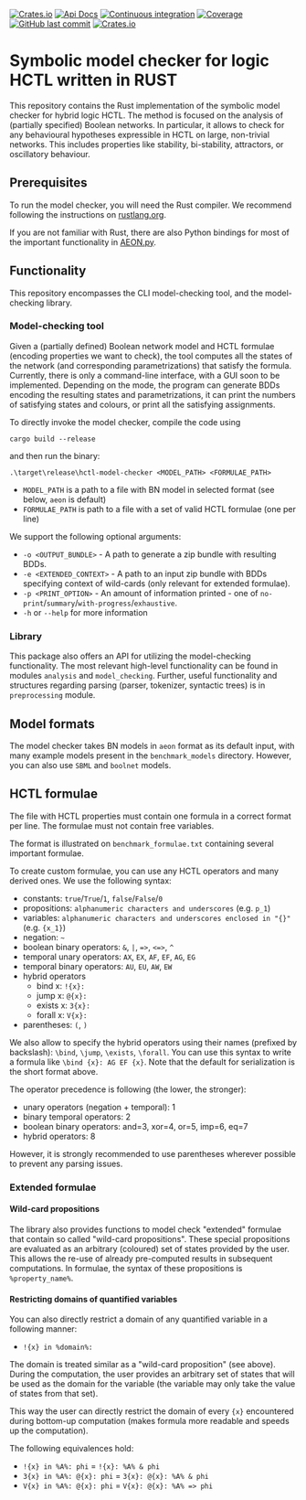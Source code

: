 [![Crates.io](https://img.shields.io/crates/v/biodivine-hctl-model-checker?style=flat-square)](https://crates.io/crates/biodivine-hctl-model-checker)
[![Api Docs](https://img.shields.io/badge/docs-api-yellowgreen?style=flat-square)](https://docs.rs/biodivine-hctl-model-checker/)
[![Continuous integration](https://img.shields.io/github/actions/workflow/status/sybila/biodivine-hctl-model-checker/build.yml?branch=master&style=flat-square)](https://github.com/sybila/biodivine-hctl-model-checker/actions?query=workflow%3Abuild)
[![Coverage](https://img.shields.io/codecov/c/github/sybila/biodivine-hctl-model-checker?style=flat-square)](https://app.codecov.io/gh/sybila/biodivine-hctl-model-checker)
[![GitHub last commit](https://img.shields.io/github/last-commit/sybila/biodivine-hctl-model-checker?style=flat-square)](https://github.com/sybila/biodivine-hctl-model-checker/commits/master)
[![Crates.io](https://img.shields.io/crates/l/biodivine-hctl-model-checker?style=flat-square)](https://github.com/sybila/biodivine-hctl-model-checker/blob/master/LICENSE)


# Symbolic model checker for logic HCTL written in RUST

This repository contains the Rust implementation of the symbolic model checker for hybrid logic HCTL.
The method is focused on the analysis of (partially specified) Boolean networks.
In particular, it allows to check for any behavioural hypotheses expressible in HCTL on large, non-trivial networks.
This includes properties like stability, bi-stability, attractors, or oscillatory behaviour.

## Prerequisites

To run the model checker, you will need the Rust compiler.
We recommend following the instructions on [rustlang.org](https://www.rust-lang.org/learn/get-started).

If you are not familiar with Rust, there are also Python bindings for most of the important functionality in [AEON.py](https://github.com/sybila/biodivine-aeon-py).

## Functionality

This repository encompasses the CLI model-checking tool, and the model-checking library.

### Model-checking tool

Given a (partially defined) Boolean network model and HCTL formulae (encoding properties we want to check), 
the tool computes all the states of the network (and corresponding parametrizations) that satisfy the formula.
Currently, there is only a command-line interface, with a GUI soon to be implemented.
Depending on the mode, the program can generate BDDs encoding the resulting states and parametrizations,
it can print the numbers of satisfying states and colours, or print all the satisfying assignments.

To directly invoke the model checker, compile the code using
```
cargo build --release
```
and then run the binary:
```
.\target\release\hctl-model-checker <MODEL_PATH> <FORMULAE_PATH>
```
- `MODEL_PATH` is a path to a file with BN model in selected format (see below, `aeon` is default)
- `FORMULAE_PATH` is path to a file with a set of valid HCTL formulae (one per line)

We support the following optional arguments:
- `-o <OUTPUT_BUNDLE>` - A path to generate a zip bundle with resulting BDDs.
- `-e <EXTENDED_CONTEXT>` -  A path to an input zip bundle with BDDs specifying context of wild-cards (only relevant for extended formulae).
- `-p <PRINT_OPTION>` - An amount of information printed - one of `no-print`/`summary`/`with-progress`/`exhaustive`.
- `-h` or `--help` for more information

### Library

This package also offers an API for utilizing the model-checking functionality.
The most relevant high-level functionality can be found in modules `analysis` and `model_checking`.
Further, useful functionality and structures regarding parsing (parser, tokenizer, syntactic trees) is in `preprocessing` module.

## Model formats

The model checker takes BN models in `aeon` format as its default input, with many example models present in the `benchmark_models` directory.
However, you can also use `SBML` and `boolnet` models.

## HCTL formulae

The file with HCTL properties must contain one formula in a correct format per line.
The formulae must not contain free variables.

The format is illustrated on ```benchmark_formulae.txt``` containing several important formulae.

To create custom formulae, you can use any HCTL operators and many derived ones.
We use the following syntax:
* constants: `true`/`True`/`1`, `false`/`False`/`0`
* propositions: `alphanumeric characters and underscores` (e.g. `p_1`)
* variables: `alphanumeric characters and underscores enclosed in "{}"` (e.g. `{x_1}`)
* negation: `~`
* boolean binary operators: `&`, `|`, `=>`, `<=>`, `^`
* temporal unary operators: `AX`, `EX`, `AF`, `EF`, `AG`, `EG`
* temporal binary operators: `AU`, `EU`, `AW`, `EW`
* hybrid operators
  * bind x: `!{x}:`
  * jump x: `@{x}:`
  * exists x: `3{x}:`
  * forall x: `V{x}:`
* parentheses: `(`, `)`

We also allow to specify the hybrid operators using their names (prefixed by backslash): `\bind`, `\jump`, `\exists`, `\forall`.
You can use this syntax to write a formula like `\bind {x}: AG EF {x}`.
Note that the default for serialization is the short format above.

The operator precedence is following (the lower, the stronger):
* unary operators (negation + temporal): 1
* binary temporal operators: 2
* boolean binary operators: and=3, xor=4, or=5, imp=6, eq=7
* hybrid operators: 8

However, it is strongly recommended to use parentheses wherever possible to prevent any parsing issues.

### Extended formulae

#### Wild-card propositions

The library also provides functions to model check "extended" formulae that contain so called "wild-card propositions".
These special propositions are evaluated as an arbitrary (coloured) set of states provided by the user.
This allows the re-use of already pre-computed results in subsequent computations.
In formulae, the syntax of these propositions is `%property_name%`.

#### Restricting domains of quantified variables

You can also directly restrict a domain of any quantified variable in a following manner:
* `!{x} in %domain%:`

The domain is treated similar as a "wild-card proposition" (see above).
During the computation, the user provides an arbitrary set of states that will be used as the domain for the variable (the variable may only take the value of states from that set).

This way the user can directly restrict the domain of every `{x}` encountered during bottom-up computation (makes formula more readable and speeds up the computation).

The following equivalences hold:
* `!{x} in %A%: phi` = `!{x}: %A% & phi`
* `3{x} in %A%: @{x}: phi` = `3{x}: @{x}: %A% & phi`
* `V{x} in %A%: @{x}: phi` = `V{x}: @{x}: %A% => phi`
